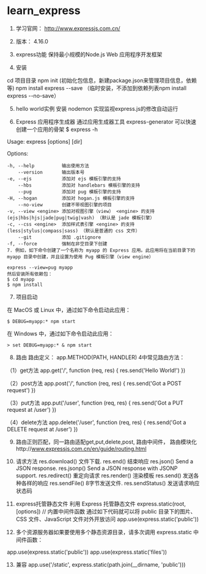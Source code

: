 # learn_express

1. 学习官网： http://www.expressjs.com.cn/

2. 版本： 4.16.0

3. express功能
保持最小规模的Node.js Web 应用程序开发框架

4. 安装

cd 项目目录
npm init (初始化包信息，新建package.json来管理项目信息，依赖等)
npm install express --save （临时安装，不添加到依赖列表npm install express --no-save）

5. hello world实例
安装 nodemon 实现监视express.js的修改自动运行

6. Express 应用程序生成器
通过应用生成器工具 express-generator 可以快速创建一个应用的骨架
$ express -h

  Usage: express [options] [dir]

  Options:

    -h, --help          输出使用方法
        --version       输出版本号
    -e, --ejs           添加对 ejs 模板引擎的支持
        --hbs           添加对 handlebars 模板引擎的支持
        --pug           添加对 pug 模板引擎的支持
    -H, --hogan         添加对 hogan.js 模板引擎的支持
        --no-view       创建不带视图引擎的项目
    -v, --view <engine> 添加对视图引擎（view） <engine> 的支持 (ejs|hbs|hjs|jade|pug|twig|vash) （默认是 jade 模板引擎）
    -c, --css <engine>  添加样式表引擎 <engine> 的支持 (less|stylus|compass|sass) （默认是普通的 css 文件）
        --git           添加 .gitignore
    -f, --force         强制在非空目录下创建
    7. 例如，如下命令创建了一个名称为 myapp 的 Express 应用。此应用将在当前目录下的 myapp 目录中创建，并且设置为使用 Pug 模板引擎（view engine）

    express --view=pug myapp
    然后安装所有依赖包：
    $ cd myapp
    $ npm install

7. 项目启动

  在 MacOS 或 Linux 中，通过如下命令启动此应用：

    $ DEBUG=myapp:* npm start

  在 Windows 中，通过如下命令启动此应用：

    > set DEBUG=myapp:* & npm start
8. 路由
  路由定义： app.METHOD(PATH, HANDLER)
  4中常见路由方法：

  （1）get方法
  app.get('/', function (req, res) {
    res.send('Hello World!')
  })

  （2）post方法
  app.post('/', function (req, res) {
    res.send('Got a POST request')
  })

  （3）put方法
  app.put('/user', function (req, res) {
    res.send('Got a PUT request at /user')
  })

  （4）delete方法
  app.delete('/user', function (req, res) {
    res.send('Got a DELETE request at /user')
  })

9. 路由正则匹配，同一路由适配get,put,delete,post, 路由中间件， 路由模块化http://www.expressjs.com.cn/en/guide/routing.html

10. 请求方法
res.download() 	文件下载.
res.end() 	结束响应
res.json() 	Send a JSON response.
res.jsonp() 	Send a JSON response with JSONP support.
res.redirect() 	重定向请求
res.render() 	渲染模板
res.send() 	发送各种各样的响应
res.sendFile() 	8字节发送文件.
res.sendStatus() 	发送请求响应状态码

11. express托管静态文件
利用 Express 托管静态文件
express.static(root, [options]) // 内置中间件函数
通过如下代码就可以将 public 目录下的图片、CSS 文件、JavaScript 文件对外开放访问
app.use(express.static('public'))

12. 多个资源服务器如果要使用多个静态资源目录，请多次调用 express.static 中间件函数：

app.use(express.static('public'))
app.use(express.static('files'))

13. 兼容 app.use('/static', express.static(path.join(__dirname, 'public')))
